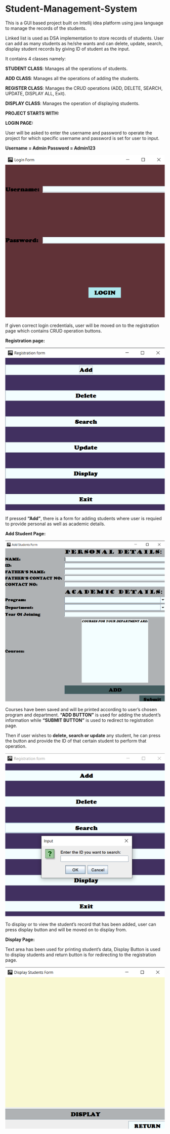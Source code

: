 # Student-Management-System
This is a GUI based project built on Intellij idea platform using java language to manage the records of the students.

Linked list is used as DSA implementation to store records of students. User can add as many students as he/she wants and can delete, update, search, display student records by giving ID of student as the input.

It contains 4 classes namely:

**STUDENT CLASS**: Manages all the operations of students.

**ADD CLASS**: Manages all the operations of adding the students.

**REGISTER CLASS**: Manages the CRUD operations (ADD, DELETE, SEARCH, UPDATE, DISPLAY ALL, Exit).

**DISPLAY CLASS**: Manages the operation of displaying students.

**PROJECT STARTS WITH:**

**LOGIN PAGE:**

User will be asked to enter the username and password to operate the project for which specific username and password is set for user to input.

**Username = Admin
Password = Admin123**

<img src="login page.png">

If given correct login credentials, user will be moved on to the registration page which contains CRUD operation buttons.

**Registration page:**

<img src="registeration page.png">

If pressed **“Add”**, there is a form for adding students where user is requied to provide personal as well as academic details.

**Add Student Page:**

<img src="add student page.png">

Courses have been saved and will be printed according to user’s chosen program and department.
**“ADD BUTTON”** is used for adding the student’s information while **“SUBMIT BUTTON”** is used to redirect to registration page.

Then if user wishes to **delete, search or update** any student, he can press the button and provide the ID of that certain student to perform that operation.

<img src="CRUD operation.png">

To display or to view the student’s record that has been added, user can press display button and will be moved on to display from.

**Display Page:**

Text area has been used for printing student’s data, Display Button is used to display students and return button is for redirecting to the registration page.

<img src="display page.png">



















